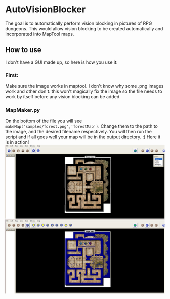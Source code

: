 # AutoVisionBlocker
The goal is to automatically perform vision blocking in pictures of RPG dungeons. This would allow vision blocking to be created automatically and incorporated into MapTool maps.
## How to use
I don't have a GUI made up, so here is how you use it:

### First:
Make sure the image works in maptool. I don't know why some .png images work and other don't. this won't magically fix the image so the file needs to work by itself before any vision blocking can be added.
### MapMaker.py
On the bottom of the file you will see ``` makeMap("samples/forest.png",'forestMap') ```. Change them to the path to the image, and the desired filename respectively. You will then run the script and if all goes well your map will be in the output directory. :)
Here it is in action!
![](./images/pre.png)
![](./images/post.png)
